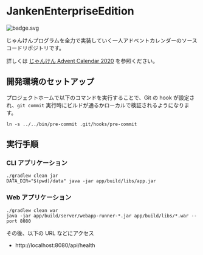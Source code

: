 # JankenEnterpriseEdition

![badge.svg](https://github.com/os1ma/JankenEnterpriseEdition/workflows/workflow/badge.svg)

じゃんけんプログラムを全力で実装していく一人アドベントカレンダーのソースコードリポジトリです。

詳しくは [じゃんけん Advent Calendar 2020](https://qiita.com/advent-calendar/2020/janken) を参照ください。

## 開発環境のセットアップ

プロジェクトホームで以下のコマンドを実行することで、Git の hook が設定され、`git commit` 実行時にビルドが通るかローカルで検証されるようになります。

```shell
ln -s ../../bin/pre-commit .git/hooks/pre-commit
```

## 実行手順

### CLI アプリケーション

```shell
./gradlew clean jar
DATA_DIR="$(pwd)/data" java -jar app/build/libs/app.jar
```

### Web アプリケーション

```shell
./gradlew clean war
java -jar app/build/server/webapp-runner-*.jar app/build/libs/*.war --port 8080
```

その後、以下の URL などにアクセス

- http://localhost:8080/api/health
